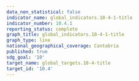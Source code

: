 ```yaml
---
data_non_statistical: false
indicator_name: global_indicators.10-4-1-title
indicator_number: 10.4.1
reporting_status: complete
graph_title: global_indicators.10-4-1-title
graph_type: line
national_geographical_coverage: Cantabria
published: true
sdg_goal: '10'
target_name: global_targets.10-4-title
target_id: '10.4'
---
```

